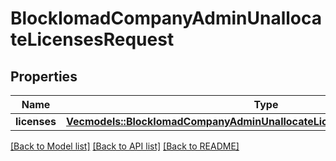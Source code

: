 # BlockIomadCompanyAdminUnallocateLicensesRequest

## Properties

Name | Type | Description | Notes
------------ | ------------- | ------------- | -------------
**licenses** | [**Vec<models::BlockIomadCompanyAdminUnallocateLicensesRequestLicensesInner>**](block_iomad_company_admin_unallocate_licenses_request_licenses_inner.md) |  | 

[[Back to Model list]](../README.md#documentation-for-models) [[Back to API list]](../README.md#documentation-for-api-endpoints) [[Back to README]](../README.md)


